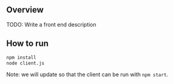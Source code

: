 ## Overview
TODO: Write a front end description

## How to run
```bash
npm install
node client.js
```
Note: we will update so that the client can be run with `npm start`.
